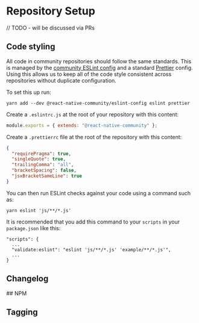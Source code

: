 # Repository Setup

// TODO - will be discussed via PRs

## Code styling

All code in community repositories should follow the same standards. This is managed by the [community ESLint config](https://www.npmjs.com/package/@react-native-community/eslint-config) and a standard [Prettier](https://prettier.io) config. Using this allows us to keep all of the code style consistent across repositories without duplicate configuration.

To set this up run:

`yarn add --dev @react-native-community/eslint-config eslint prettier`

Create a `.eslintrc.js` at the root of your repository with this content:

```javascript
module.exports = { extends: "@react-native-community" };
```

Create a `.prettierrc` file at the root of the repository with this content:

```json
{
  "requirePragma": true,
  "singleQuote": true,
  "trailingComma": "all",
  "bracketSpacing": false,
  "jsxBracketSameLine": true
}
```

You can then run ESLint checks against your code using a command such as:

`yarn eslint 'js/**/*.js'`

It is recommended that you add this command to your `scripts` in your `package.json` like this:

```
"scripts": {
  ...
  "validate:eslint": "eslint 'js/**/*.js' 'example/**/*.js'",
  ...
}
```

## Changelog

## NPM

## Tagging
